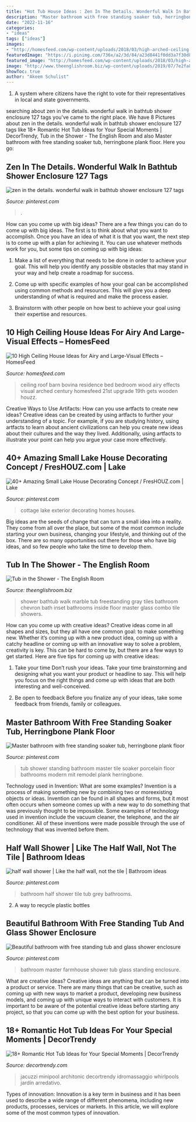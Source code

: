 ```yaml
---
title: "Hot Tub House Ideas : Zen In The Details. Wonderful Walk In Bathtub Shower Enclosure 127 Tags"
description: "Master bathroom with free standing soaker tub, herringbone plank floor"
date: "2022-11-16"
categories:
- "ideas"
tags: ["ideas"]
images:
- "http://homesfeed.com/wp-content/uploads/2018/03/high-arched-ceiling-bedroom-with-wood-siding-roof-and-solid-wood-supports-drop-leaf-console-table-wood-bed-frame.jpg"
featuredImage: "https://i.pinimg.com/736x/a2/3d/84/a23d8441f0dd3a7f30d85bd430f03a34.jpg"
featured_image: "http://homesfeed.com/wp-content/uploads/2018/03/high-arched-ceiling-bedroom-with-wood-siding-roof-and-solid-wood-supports-drop-leaf-console-table-wood-bed-frame.jpg"
image: "http://www.theenglishroom.biz/wp-content/uploads/2019/07/7e2fa822b8c24f682c0d836303c21e30.jpg"
ShowToc: true
author: "Akeem Schulist"
---
```



1. A system where citizens have the right to vote for their representatives in local and state governments.

	

		
searching about zen in the details. wonderful walk in bathtub shower enclosure 127 tags you've came to the right place. We have 8 Pictures about zen in the details. wonderful walk in bathtub shower enclosure 127 tags like 18+ Romantic Hot Tub Ideas for Your Special Moments | DecorTrendy, Tub in the Shower - The English Room and also Master bathroom with free standing soaker tub, herringbone plank floor. Here you go:
		
    
## Zen In The Details. Wonderful Walk In Bathtub Shower Enclosure 127 Tags

<img loading=lazy src="https://i.pinimg.com/736x/a2/3d/84/a23d8441f0dd3a7f30d85bd430f03a34.jpg" onerror="this.onerror=null;this.src='https://tse3.mm.bing.net/th?id=OIP.4TT5h6Jm2Fe5M7ErC81kxAHaLH&amp;pid=15.1';" alt="zen in the details. wonderful walk in bathtub shower enclosure 127 tags">

_Source: pinterest.com_

>. 

	

How can you come up with big ideas?
There are a few things you can do to come up with big ideas. The first is to think about what you want to accomplish. Once you have an idea of what it is that you want, the next step is to come up with a plan for achieving it. You can use whatever methods work for you, but some tips on coming up with big ideas:
1. Make a list of everything that needs to be done in order to achieve your goal. This will help you identify any possible obstacles that may stand in your way and help create a roadmap for success.

2. Come up with specific examples of how your goal can be accomplished using common methods and resources. This will give you a deep understanding of what is required and make the process easier.

3. Brainstorm with other people on how best to achieve your goal using their expertise and resources.

    
## 10 High Ceiling House Ideas For Airy And Large-Visual Effects – HomesFeed

<img loading=lazy src="http://homesfeed.com/wp-content/uploads/2018/03/high-arched-ceiling-bedroom-with-wood-siding-roof-and-solid-wood-supports-drop-leaf-console-table-wood-bed-frame.jpg" onerror="this.onerror=null;this.src='https://tse4.mm.bing.net/th?id=OIP.NuolnZpXGJzF-tIF5y-6swHaE7&amp;pid=15.1';" alt="10 High Ceiling House Ideas for Airy and Large-Visual Effects – HomesFeed">

_Source: homesfeed.com_

>ceiling roof barn bovina residence bed bedroom wood airy effects visual arched century homesfeed 21st upgrade 19th gets wooden houzz. 

	

Creative Ways to Use Artifacts: How can you use artfacts to create new ideas?
Creative ideas can be created by using artfacts to further your understanding of a topic. For example, if you are studying history, using artfacts to learn about ancient civilizations can help you create new ideas about their cultures and the way they lived. Additionally, using artfacts to illustrate your point can help you argue your case more effectively.

    
## 40+ Amazing Small Lake House Decorating Concept / FresHOUZ.com | Lake

<img loading=lazy src="https://i.pinimg.com/736x/d7/ce/e9/d7cee97f02a48a08b6d8c19e73fb9c28.jpg" onerror="this.onerror=null;this.src='https://tse3.mm.bing.net/th?id=OIP.5HxH0nHs0zrZstLGV5hiQAHaLC&amp;pid=15.1';" alt="40+ Amazing Small Lake House Decorating Concept / FresHOUZ.com | Lake">

_Source: pinterest.com_

>cottage lake exterior decorating homes houses. 

	

Big ideas are the seeds of change that can turn a small idea into a reality. They come from all over the place, but some of the most common include starting your own business, changing your lifestyle, and thinking out of the box. There are so many opportunities out there for those who have big ideas, and so few people who take the time to develop them.

    
## Tub In The Shower - The English Room

<img loading=lazy src="http://www.theenglishroom.biz/wp-content/uploads/2019/07/7e2fa822b8c24f682c0d836303c21e30.jpg" onerror="this.onerror=null;this.src='https://tse4.mm.bing.net/th?id=OIP.q7a7J37rJtv8Lb1HZiAwgQHaK8&amp;pid=15.1';" alt="Tub in the Shower - The English Room">

_Source: theenglishroom.biz_

>shower bathtub walk marble tub freestanding gray tiles bathroom chevron bath inset bathrooms inside floor master glass combo tile showers. 

	

How can you come up with creative ideas?
Creative ideas come in all shapes and sizes, but they all have one common goal: to make something new. Whether it’s coming up with a new product idea, coming up with a catchy headline or coming up with an innovative way to solve a problem, creativity is key. This can be hard to come by, but there are a few ways to get started. Here are five tips for coming up with creative ideas:
1. Take your time
Don’t rush your ideas. Take your time brainstorming and designing what you want your product or headline to say. This will help you focus on the right things and come up with ideas that are both interesting and well-conceived.

2. Be open to feedback
Before you finalize any of your ideas, take some feedback from friends, family or colleagues.

    
## Master Bathroom With Free Standing Soaker Tub, Herringbone Plank Floor

<img loading=lazy src="https://i.pinimg.com/736x/b1/c2/9f/b1c29f0ce9dd491d5fb2693243b44a12.jpg" onerror="this.onerror=null;this.src='https://tse4.mm.bing.net/th?id=OIP.nfBXhcMaX8Ain0AbFGFLaAHaJ3&amp;pid=15.1';" alt="Master bathroom with free standing soaker tub, herringbone plank floor">

_Source: pinterest.com_

>tub shower standing bathroom master tile soaker porcelain floor bathrooms modern mit remodel plank herringbone. 

	

Technology used in Invention: What are some examples?
Invention is a process of making something new by combining two or moreexisting objects or ideas. Invention can be found in all shapes and forms, but it most often occurs when someone comes up with a new way to do something that was previously thought to be impossible. 
Some examples of technology used in invention include the vacuum cleaner, the telephone, and the air conditioner. All of these inventions were made possible through the use of technology that was invented before them.

    
## Half Wall Shower | Like The Half Wall, Not The Tile | Bathroom Ideas

<img loading=lazy src="https://i.pinimg.com/736x/7c/1a/c0/7c1ac0eb44edfca79715b8b825b4a38d--grey-marble-bathroom-marble-bathrooms.jpg" onerror="this.onerror=null;this.src='https://tse3.mm.bing.net/th?id=OIP.npsGFJ6wGS_yBKcQt7Tk_QHaLg&amp;pid=15.1';" alt="half wall shower | Like the half wall, not the tile | Bathroom ideas">

_Source: pinterest.com_

>bathroom half shower tile tub grey bathrooms. 

	

2. A way to recycle plastic bottles 

    
## Beautiful Bathroom With Free Standing Tub And Glass Shower Enclosure

<img loading=lazy src="https://i.pinimg.com/736x/b0/ca/4e/b0ca4e4f52e3ef9b46c9f35404bc2c61.jpg" onerror="this.onerror=null;this.src='https://tse1.mm.bing.net/th?id=OIP.MmNW7HWuAr4h39UvlfMzcQHaJ-&amp;pid=15.1';" alt="Beautiful bathroom with free standing tub and glass shower enclosure">

_Source: pinterest.com_

>bathroom master farmhouse shower tub glass standing enclosure. 

	

What are creative ideas?
Creative ideas are anything that can be turned into a product or service. There are many things that can be creative, such as coming up with new ways to market a product, developing new business models, and coming up with unique ways to interact with customers. It is important to be aware of the potential creative ideas before starting any project, so that you can come up with the best option for your business.

    
## 18+ Romantic Hot Tub Ideas For Your Special Moments | DecorTrendy

<img loading=lazy src="https://decortrendy.com/wp-content/uploads/2020/02/Romantic-Hot-Tub-16.jpg" onerror="this.onerror=null;this.src='https://tse4.mm.bing.net/th?id=OIP.J-u3q4JTBYAk7VSDfDOSoQHaJ3&amp;pid=15.1';" alt="18+ Romantic Hot Tub Ideas for Your Special Moments | DecorTrendy">

_Source: decortrendy.com_

>jacuzzi minipool architonic decortrendy idromassaggio whirlpools jardín arredativo. 

	

Types of innovation:
Innovation is a key term in business and it has been used to describe a wide range of different phenomena, including new products, processes, services or markets. In this article, we will explore some of the most common types of innovation.

